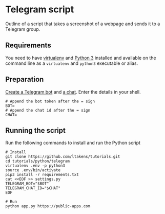 # Telegram script

Outline of a script that takes a screenshot of a webpage and sends it
to a Telegram group.

## Requirements
You need to have [virtualenv](https://virtualenv.pypa.io/en/latest/) and [Python 3](https://www.python.org/downloads/) installed and available on the command line as a `virtualenv` and `python3` executable or alias.

## Preparation
[Create a Telegram bot](https://core.telegram.org/bots#3-how-do-i-create-a-bot) and [a chat](https://telegram.org/faq#q-how-do-i-create-a-group). Enter the details in your shell.

```
# Append the bot token after the = sign
BOT=
# Append the chat id after the = sign
CHAT=
```

## Running the script
Run the following commands to install and run the Python script

```
# Install
git clone https://github.com/ltakens/tutorials.git
cd tutorials/python/telegram
virtualenv .env -p python3
source .env/bin/activate
pip3 install -r requirements.txt
cat <<EOF >> settings.py
TELEGRAM_BOT="$BOT"
TELEGRAM_CHAT_ID="$CHAT"
EOF

# Run
python app.py https://public-apps.com
```
